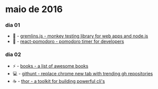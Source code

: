 # maio de 2016

### dia 01
- :beers: - [gremlins.js - monkey testing library for web apps and node.js](https://github.com/marmelab/gremlins.js)
- :beers: - [react-pomodoro - pomodoro timer for developers](https://github.com/afonsopacifer/react-pomodoro)

### dia 02
- :zap: - [books - a list of awesome books](https://github.com/marufsiddiqui/Books)
- :computer: - [githunt - replace chrome new tab with trending gh repositories](https://github.com/kamranahmedse/githunt)
- :coffee: - [thor - a toolkit for building powerful cli's](https://github.com/erikhuda/thor)